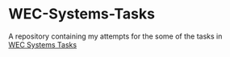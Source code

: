# WEC-Systems-Tasks
A repository containing my attempts for the some of the tasks in  
[WEC Systems Tasks](https://docs.google.com/document/d/15xa3qrzj1-DF2VxmxsVBDO3hDt0X9sMm7iq58YbpTAA/edit)
